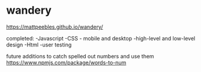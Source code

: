 # wandery

https://mattpeebles.github.io/wandery/

completed:
-Javascript
-CSS - mobile and desktop
-high-level and low-level design
-Html
-user testing

future additions
	to catch spelled out numbers and use them
		https://www.npmjs.com/package/words-to-num